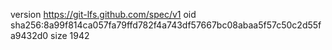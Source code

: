version https://git-lfs.github.com/spec/v1
oid sha256:8a99f814ca057fa79ffd782f4a743df57667bc08abaa5f57c50c2d55fa9432d0
size 1942
